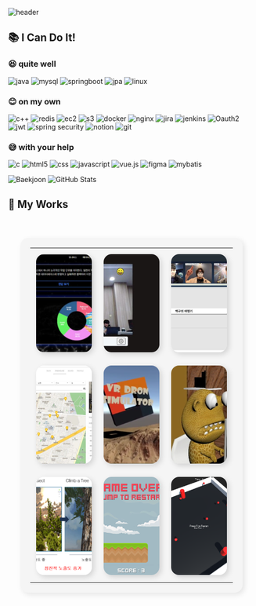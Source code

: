 
![header](https://capsule-render.vercel.app/api?type=waving&color=auto&height=200&section=header&text=👨‍💻%20Welcome&fontSize=90)

## 📚 I Can Do It!
  
### 😆 quite well
![java](https://img.shields.io/badge/java-00C4CC?style=for-the-badge&logoColor=white) ![mysql](https://img.shields.io/badge/mysql-4479A1?style=for-the-badge&logo=mysql&logoColor=white) ![springboot](https://img.shields.io/badge/springboot-6DB33F?style=for-the-badge&logo=springboot&logoColor=white) ![jpa](https://img.shields.io/badge/jpa-00C4CC?style=for-the-badge&logoColor=white) ![linux](https://img.shields.io/badge/linux-FCC624?style=for-the-badge&logo=linux&logoColor=black)
  
### 😊 on my own
![c++](https://img.shields.io/badge/c++-00599C?style=for-the-badge&logo=c%2B%2B&logoColor=white) ![redis](https://img.shields.io/badge/redis-DC382D?style=for-the-badge&logo=redis&logoColor=white) ![ec2](https://img.shields.io/badge/ec2-232F3E?style=for-the-badge&logo=amazonec2&logoColor=white) ![s3](https://img.shields.io/badge/s3-1572B6?style=for-the-badge&logo=amazons3&logoColor=white) ![docker](https://img.shields.io/badge/docker-2496ED?style=for-the-badge&logo=docker&logoColor=white) ![nginx](https://img.shields.io/badge/nginx-009639?style=for-the-badge&logo=nginx&logoColor=white) ![jira](https://img.shields.io/badge/jira-0052CC?style=for-the-badge&logo=jira&logoColor=white) ![jenkins](https://img.shields.io/badge/jenkins-D24939?style=for-the-badge&logo=jenkins&logoColor=white) ![Oauth2](https://img.shields.io/badge/Oauth2-6DB33F?style=for-the-badge&logoColor=white) ![jwt](https://img.shields.io/badge/jwt-6DB33F?style=for-the-badge&logoColor=white) ![spring security](https://img.shields.io/badge/spring%20security-6DB33F?style=for-the-badge&logo=springsecurity&logoColor=white) ![notion](https://img.shields.io/badge/notion-000000?style=for-the-badge&logo=notion&logoColor=white) ![git](https://img.shields.io/badge/git-F05032?style=for-the-badge&logo=git&logoColor=white)
### 😅 with your help
![c](https://img.shields.io/badge/c-A8B9CC?style=for-the-badge&logo=c&logoColor=black) ![html5](https://img.shields.io/badge/html5-E34F26?style=for-the-badge&logo=html5&logoColor=white) ![css](https://img.shields.io/badge/css-1572B6?style=for-the-badge&logo=css3&logoColor=white) ![javascript](https://img.shields.io/badge/javascript-F7DF1E?style=for-the-badge&logo=javascript&logoColor=black) ![vue.js](https://img.shields.io/badge/vue.js-4FC08D?style=for-the-badge&logo=vue.js&logoColor=white) ![figma](https://img.shields.io/badge/figma-F24E1E?style=for-the-badge&logo=figma&logoColor=white) ![mybatis](https://img.shields.io/badge/mybatis-000000?style=for-the-badge&logoColor=white)


<div>
    <img src="http://mazassumnida.wtf/api/v2/generate_badge?boj=dltkdgkr123" width="280" height="140" alt="Baekjoon" />
    <img src="https://github-readme-stats.vercel.app/api?username=dltkdgkr123&show_icons=true&theme=gruvbox" width="350" height="150" alt="GitHub Stats" />
</div>



## 📂 My Works
  
<div style="padding: 25px;">
  <table style="background-color: #f5f5f5; padding: 20px; border-radius: 16px; box-shadow: 4px 4px 12px rgba(0,0,0,0.1); border-collapse: collapse;">
    <tr>
      <td style="padding: 12px; text-align: center;">
        <img src="img/싸피스타.JPG" width="250" height="200" style="border-radius: 16px; object-fit: cover; box-shadow: 4px 4px 12px rgba(0,0,0,0.15);" />
      </td>
      <td style="padding: 12px; text-align: center;">
        <img src="img/페르소나.JPG" width="250" height="200" style="border-radius: 16px; object-fit: cover; box-shadow: 4px 4px 12px rgba(0,0,0,0.15);" />
      </td>
      <td style="padding: 12px; text-align: center;">
        <img src="img/플랜즈.JPG" width="250" height="200" style="border-radius: 16px; object-fit: cover; box-shadow: 4px 4px 12px rgba(0,0,0,0.15);" />
      </td>
    </tr>
    <tr>
      <td style="padding: 12px; text-align: center;">
        <img src="img/마이홈.JPG" width="250" height="200" style="border-radius: 16px; object-fit: cover; box-shadow: 4px 4px 12px rgba(0,0,0,0.15);" />
      </td>
      <td style="padding: 12px; text-align: center;">
        <img src="img/드론.png" width="250" height="200" style="border-radius: 16px; object-fit: cover; box-shadow: 4px 4px 12px rgba(0,0,0,0.15);" />
      </td>
      <td style="padding: 12px; text-align: center;">
        <img src="img/악플.jpg" width="250" height="200" style="border-radius: 16px; object-fit: cover; box-shadow: 4px 4px 12px rgba(0,0,0,0.15);" />
      </td>
    </tr>
    <tr>
      <td style="padding: 12px; text-align: center;">
        <img src="img/강원랜드.png" width="250" height="200" style="border-radius: 16px; object-fit: cover; box-shadow: 4px 4px 12px rgba(0,0,0,0.15);" />
      </td>
      <td style="padding: 12px; text-align: center;">
        <img src="img/유니런.png" width="250" height="200" style="border-radius: 16px; object-fit: cover; box-shadow: 4px 4px 12px rgba(0,0,0,0.15);" />
      </td>
      <td style="padding: 12px; text-align: center;">
        <img src="img/닷지.png" width="250" height="200" style="border-radius: 16px; object-fit: cover; box-shadow: 4px 4px 12px rgba(0,0,0,0.15);" />
      </td>
    </tr>
  </table>
</div>


